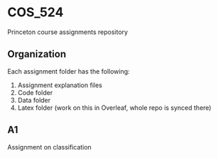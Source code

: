 # COS_524
Princeton course assignments repository



## Organization
Each assignment folder has the following:

1. Assignment explanation files
2. Code folder
3. Data folder
4. Latex folder (work on this in Overleaf, whole repo is synced there)


## A1
Assignment on classification
